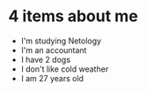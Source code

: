 # 4 items about me

- I'm studying Netology 
- I'm an accountant
- I have 2 dogs
- I don't like cold weather
- I am 27 years old

